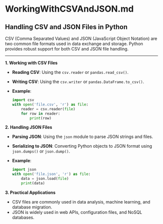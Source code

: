 # WorkingWithCSVAndJSON.md

## Handling CSV and JSON Files in Python

CSV (Comma Separated Values) and JSON (JavaScript Object Notation) are two common file formats used in data exchange and storage. Python provides robust support for both CSV and JSON file handling.

---

**1. Working with CSV Files**

- **Reading CSV**: Using the `csv.reader` or `pandas.read_csv()`.
- **Writing CSV**: Using the `csv.writer` or `pandas.DataFrame.to_csv()`.
- **Example**:

     ```python
     import csv
     with open('file.csv', 'r') as file:
         reader = csv.reader(file)
         for row in reader:
             print(row)
     ```

**2. Handling JSON Files**

- **Parsing JSON**: Using the `json` module to parse JSON strings and files.
- **Serializing to JSON**: Converting Python objects to JSON format using `json.dumps()` or `json.dump()`.
- **Example**:

     ```python
     import json
     with open('file.json', 'r') as file:
         data = json.load(file)
         print(data)
     ```

**3. Practical Applications**

- CSV files are commonly used in data analysis, machine learning, and database migration.
- JSON is widely used in web APIs, configuration files, and NoSQL databases.
